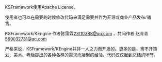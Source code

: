 KSFramework使用Apache License。

使用者也可以在需要的时候修改代码来满足需要并作为开源或商业产品发布/销售。

KSFramework/KEngine 作者陈霈霖<23110388@qq.com> ，共同作者 赵青青 569032731@qq.com

 严格来说，KSFramework/KEngine并非一人之力而开发的，更多的是，离不开策划、美术、老板提出的各种各样的需求而凝聚的经验，代码仅仅起到总结的环节。

